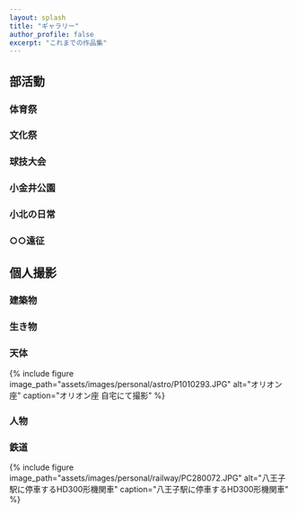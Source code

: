 ```yaml
---
layout: splash
title: "ギャラリー"
author_profile: false
excerpt: "これまでの作品集"
---
```

## 部活動
### 体育祭

### 文化祭

### 球技大会

### 小金井公園

### 小北の日常

### ○○遠征

## 個人撮影
### 建築物

### 生き物

### 天体
{% include figure image_path="assets/images/personal/astro/P1010293.JPG" alt="オリオン座" caption="オリオン座 自宅にて撮影" %}
### 人物

### 鉄道
{% include figure image_path="assets/images/personal/railway/PC280072.JPG" alt="八王子駅に停車するHD300形機関車" caption="八王子駅に停車するHD300形機関車" %}